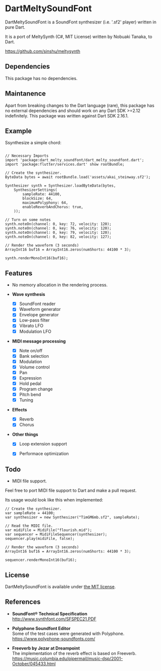 # DartMeltySoundFont

DartMeltySoundFont is a SoundFont synthesizer (i.e. '.sf2' player) written in pure Dart.

It is a port of MeltySynth (C#, MIT License) written by Nobuaki Tanaka, to Dart.

https://github.com/sinshu/meltysynth

## Dependencies

This package has no dependencies.

## Maintanence

Apart from breaking changes to the Dart language (rare), this package has no external dependencies and should work on any Dart SDK >=2.12 indefinitely. This package was written against Dart SDK 2.16.1.

## Example

Ssynthesize a simple chord:

```

// Necessary Imports
import 'package:dart_melty_soundfont/dart_melty_soundfont.dart';
import 'package:flutter/services.dart' show rootBundle;

// Create the synthesizer.
ByteData bytes = await rootBundle.load('assets/akai_steinway.sf2');

Synthesizer synth = Synthesizer.loadByteData(bytes, 
    SynthesizerSettings(
        sampleRate: 44100, 
        blockSize: 64, 
        maximumPolyphony: 64, 
        enableReverbAndChorus: true,
    ));

// Turn on some notes
synth.noteOn(channel: 0, key: 72, velocity: 120);
synth.noteOn(channel: 0, key: 76, velocity: 120);
synth.noteOn(channel: 0, key: 79, velocity: 120);
synth.noteOn(channel: 0, key: 82, velocity: 127);

// Render the waveform (3 seconds)
ArrayInt16 buf16 = ArrayInt16.zeros(numShorts: 44100 * 3);

synth.renderMonoInt16(buf16);
```

## Features

* No memory allocation in the rendering process.

* __Wave synthesis__
    - [x] SoundFont reader
    - [x] Waveform generator
    - [x] Envelope generator
    - [x] Low-pass filter
    - [x] Vibrato LFO
    - [x] Modulation LFO
* __MIDI message processing__
    - [x] Note on/off
    - [x] Bank selection
    - [x] Modulation
    - [x] Volume control
    - [x] Pan
    - [x] Expression
    - [x] Hold pedal
    - [x] Program change
    - [x] Pitch bend
    - [x] Tuning
* __Effects__
    - [x] Reverb
    - [x] Chorus
* __Other things__
    - [x] Loop extension support
    - [x] Performace optimization


## Todo

- MIDI file support. 

Feel free to port MIDI file support to Dart and make a pull request. 

Its usage would look like this when implemented:

```
// Create the synthesizer.
var sampleRate = 44100;
var synthesizer = new Synthesizer("TimGM6mb.sf2", sampleRate);

// Read the MIDI file.
var midiFile = MidiFile("flourish.mid");
var sequencer = MidiFileSequencer(synthesizer);
sequencer.play(midiFile, false);

// Render the waveform (3 seconds)
ArrayInt16 buf16 = ArrayInt16.zeros(numShorts: 44100 * 3);

sequencer.renderMonoInt16(buf16);
```


## License

DartMeltySoundFont is available under [the MIT license](LICENSE.txt).



## References

* __SoundFont&reg; Technical Specification__  
http://www.synthfont.com/SFSPEC21.PDF

* __Polyphone Soundfont Editor__  
Some of the test cases were generated with Polyphone.  
https://www.polyphone-soundfonts.com/

* __Freeverb by Jezar at Dreampoint__  
The implementation of the reverb effect is based on Freeverb.  
https://music.columbia.edu/pipermail/music-dsp/2001-October/045433.html